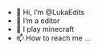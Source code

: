 - 👋 Hi, I’m @LukaEdits
- 👀 I’m a editor
- 🌱 I play minecraft
- 📫 How to reach me ...

<!---
LukaEdits/LukaEdits is a ✨ special ✨ repository because its `README.md` (this file) appears on your GitHub profile.
You can click the Preview link to take a look at your changes.
--->
